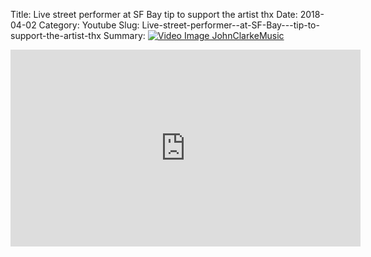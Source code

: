 Title: Live street performer  at SF Bay   tip to support the artist thx
Date: 2018-04-02
Category: Youtube
Slug: Live-street-performer--at-SF-Bay---tip-to-support-the-artist-thx
Summary: <a href="/Live-street-performer--at-SF-Bay---tip-to-support-the-artist-thx.html/"><img src="https://i.ytimg.com/vi/RHNGhWh-fWc/hqdefault.jpg" alt="Video Image JohnClarkeMusic"></a>

<iframe width="560" height="315" src="https://www.youtube.com/embed/RHNGhWh-fWc" title="YouTube video player" frameborder="0" allow="accelerometer; autoplay; clipboard-write; encrypted-media; gyroscope; picture-in-picture" allowfullscreen></iframe>

